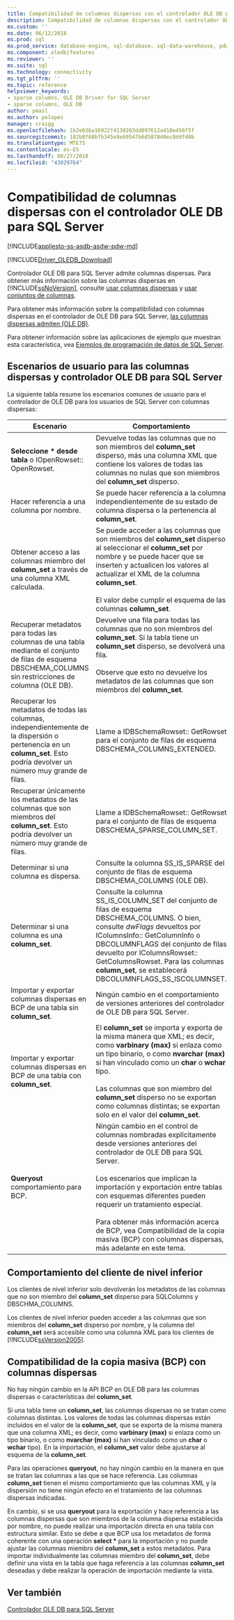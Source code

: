 ```yaml
---
title: Compatibilidad de columnas dispersas con el controlador OLE DB para SQL Server | Microsoft Docs
description: Compatibilidad de columnas dispersas con el controlador OLE DB para SQL Server
ms.custom: ''
ms.date: 06/12/2018
ms.prod: sql
ms.prod_service: database-engine, sql-database, sql-data-warehouse, pdw
ms.component: oledb|features
ms.reviewer: ''
ms.suite: sql
ms.technology: connectivity
ms.tgt_pltfrm: ''
ms.topic: reference
helpviewer_keywords:
- sparse columns, OLE DB Driver for SQL Server
- sparse columns, OLE DB
author: pmasl
ms.author: pelopes
manager: craigg
ms.openlocfilehash: 1b2e03ba16922f4130203dd897612a418e456f5f
ms.sourcegitcommit: 182b8f68bfb345e9e69547b6d507840ec8ddfd8b
ms.translationtype: MTE75
ms.contentlocale: es-ES
ms.lasthandoff: 08/27/2018
ms.locfileid: "43029764"
---
```

# <a name="sparse-columns-support-in-ole-db-driver-for-sql-server"></a>Compatibilidad de columnas dispersas con el controlador OLE DB para SQL Server
[!INCLUDE[appliesto-ss-asdb-asdw-pdw-md](../../../includes/appliesto-ss-asdb-asdw-pdw-md.md)]

[!INCLUDE[Driver_OLEDB_Download](../../../includes/driver_oledb_download.md)]

  Controlador OLE DB para SQL Server admite columnas dispersas. Para obtener más información sobre las columnas dispersas en [!INCLUDE[ssNoVersion](../../../includes/ssnoversion-md.md)], consulte [usar columnas dispersas](../../../relational-databases/tables/use-sparse-columns.md) y [usar conjuntos de columnas](../../../relational-databases/tables/use-column-sets.md).  
  
 Para obtener más información sobre la compatibilidad con columnas dispersas en el controlador de OLE DB para SQL Server, [las columnas dispersas admiten &#40;OLE DB&#41;](../../oledb/ole-db/sparse-columns-support-ole-db.md).  
  
 Para obtener información sobre las aplicaciones de ejemplo que muestran esta característica, vea [Ejemplos de programación de datos de SQL Server](http://msftdpprodsamples.codeplex.com/).  
  
## <a name="user-scenarios-for-sparse-columns-and-ole-db-driver-for-sql-server"></a>Escenarios de usuario para las columnas dispersas y controlador OLE DB para SQL Server  
 La siguiente tabla resume los escenarios comunes de usuario para el controlador de OLE DB para los usuarios de SQL Server con columnas dispersas:  
  
|Escenario|Comportamiento|  
|--------------|--------------|  
|**Seleccione \* desde tabla** o IOpenRowset:: OpenRowset.|Devuelve todas las columnas que no son miembros del **column_set** disperso, más una columna XML que contiene los valores de todas las columnas no nulas que son miembros del **column_set** disperso.|  
|Hacer referencia a una columna por nombre.|Se puede hacer referencia a la columna independientemente de su estado de columna dispersa o la pertenencia al **column_set**.|  
|Obtener acceso a las columnas miembro del **column_set** a través de una columna XML calculada.|Se puede acceder a las columnas que son miembros del **column_set** disperso al seleccionar el **column_set** por nombre y se puede hacer que se inserten y actualicen los valores al actualizar el XML de la columna **column_set**.<br /><br /> El valor debe cumplir el esquema de las columnas **column_set**.|  
|Recuperar metadatos para todas las columnas de una tabla mediante el conjunto de filas de esquema DBSCHEMA_COLUMNS sin restricciones de columna (OLE DB).|Devuelve una fila para todas las columnas que no son miembros del **column_set**. Si la tabla tiene un **column_set** disperso, se devolverá una fila.<br /><br /> Observe que esto no devuelve los metadatos de las columnas que son miembros del **column_set**.|  
|Recuperar los metadatos de todas las columnas, independientemente de la dispersión o pertenencia en un **column_set**. Esto podría devolver un número muy grande de filas.|Llame a IDBSchemaRowset:: GetRowset para el conjunto de filas de esquema DBSCHEMA_COLUMNS_EXTENDED.|  
|Recuperar únicamente los metadatos de las columnas que son miembros del **column_set**. Esto podría devolver un número muy grande de filas.|Llame a IDBSchemaRowset:: GetRowset para el conjunto de filas de esquema DBSCHEMA_SPARSE_COLUMN_SET.|  
|Determinar si una columna es dispersa.|Consulte la columna SS_IS_SPARSE del conjunto de filas de esquema DBSCHEMA_COLUMNS (OLE DB).|  
|Determinar si una columna es una **column_set**.|Consulte la columna SS_IS_COLUMN_SET del conjunto de filas de esquema DBSCHEMA_COLUMNS. O bien, consulte *dwFlags* devueltos por IColumnsInfo:: GetColumnInfo o DBCOLUMNFLAGS del conjunto de filas devuelto por IColumnsRowset:: GetColumnsRowset. Para las columnas **column_set**, se establecerá DBCOLUMNFLAGS_SS_ISCOLUMNSET.|  
|Importar y exportar columnas dispersas en BCP de una tabla sin **column_set**.|Ningún cambio en el comportamiento de versiones anteriores del controlador de OLE DB para SQL Server.|  
|Importar y exportar columnas dispersas en BCP de una tabla con **column_set**.|El **column_set** se importa y exporta de la misma manera que XML; es decir, como **varbinary (max)** si enlaza como un tipo binario, o como **nvarchar (max)** si han vinculado como un **char** o **wchar** tipo.<br /><br /> Las columnas que son miembro del **column_set** disperso no se exportan como columnas distintas; se exportan solo en el valor del **column_set**.|  
|**Queryout** comportamiento para BCP.|Ningún cambio en el control de columnas nombradas explícitamente desde versiones anteriores del controlador de OLE DB para SQL Server.<br /><br /> Los escenarios que implican la importación y exportación entre tablas con esquemas diferentes pueden requerir un tratamiento especial.<br /><br /> Para obtener más información acerca de BCP, vea Compatibilidad de la copia masiva (BCP) con columnas dispersas, más adelante en este tema.|  
  
## <a name="down-level-client-behavior"></a>Comportamiento del cliente de nivel inferior  
 Los clientes de nivel inferior solo devolverán los metadatos de las columnas que no son miembro del **column_set** disperso para SQLColumns y DBSCHMA_COLUMNS.
  
 Los clientes de nivel inferior pueden acceder a las columnas que son miembros del **column_set** disperso por nombre, y la columna del **column_set** será accesible como una columna XML para los clientes de [!INCLUDE[ssVersion2005](../../../includes/ssversion2005-md.md)].  
  
## <a name="bulk-copy-bcp-support-for-sparse-columns"></a>Compatibilidad de la copia masiva (BCP) con columnas dispersas  
 No hay ningún cambio en la API BCP en OLE DB para las columnas dispersas o características del **column_set**.  
  
 Si una tabla tiene un **column_set**, las columnas dispersas no se tratan como columnas distintas. Los valores de todas las columnas dispersas están incluidos en el valor de la **column_set**, que se exporta de la misma manera que una columna XML; es decir, como **varbinary (max)** si enlaza como un tipo binario, o como  **nvarchar (max)** si han vinculado como un **char** o **wchar** tipo). En la importación, el **column_set** valor debe ajustarse al esquema de la **column_set**.  
  
 Para las operaciones **queryout**, no hay ningún cambio en la manera en que se tratan las columnas a las que se hace referencia. Las columnas **column_set** tienen el mismo comportamiento que las columnas XML y la dispersión no tiene ningún efecto en el tratamiento de las columnas dispersas indicadas.  
  
 En cambio, si se usa **queryout** para la exportación y hace referencia a las columnas dispersas que son miembros de la columna dispersa establecida por nombre, no puede realizar una importación directa en una tabla con estructura similar. Esto se debe a que BCP usa los metadatos de forma coherente con una operación **select \*** para la importación y no puede ajustar las columnas miembro del **column_set** a estos metadatos. Para importar individualmente las columnas miembro del **column_set**, debe definir una vista en la tabla que haga referencia a las columnas **column_set** deseadas y debe realizar la operación de importación mediante la vista.  
  
## <a name="see-also"></a>Ver también  
 [Controlador OLE DB para SQL Server](../../oledb/oledb-driver-for-sql-server.md)  
  
  
